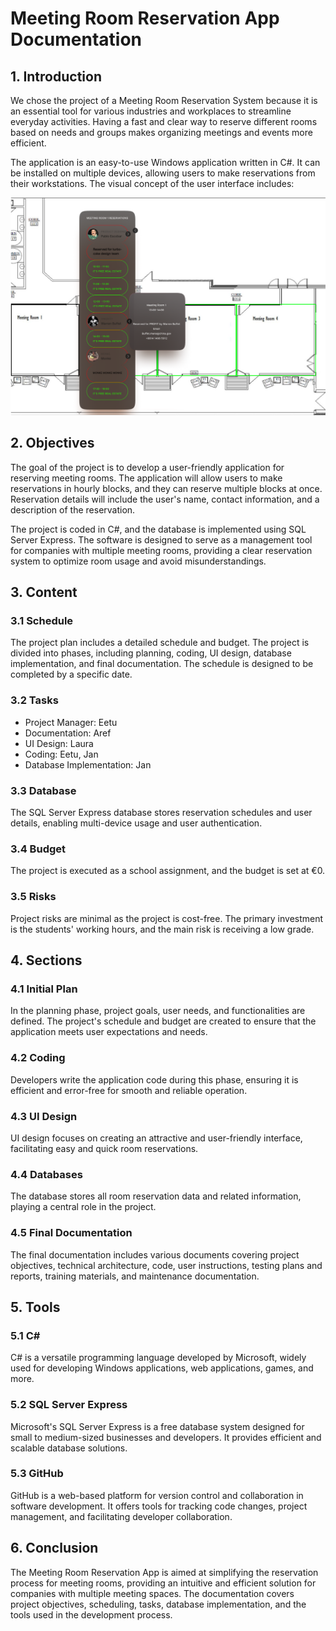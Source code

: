 # Meeting Room Reservation App Documentation

## 1. Introduction

We chose the project of a Meeting Room Reservation System because it is an essential tool for various industries and workplaces to streamline everyday activities. Having a fast and clear way to reserve different rooms based on needs and groups makes organizing meetings and events more efficient.

The application is an easy-to-use Windows application written in C#. It can be installed on multiple devices, allowing users to make reservations from their workstations. The visual concept of the user interface includes:

![UI Concept](https://raw.githubusercontent.com/Ja4xt/MeetingRooms/master/docs/Concept.png)

## 2. Objectives

The goal of the project is to develop a user-friendly application for reserving meeting rooms. The application will allow users to make reservations in hourly blocks, and they can reserve multiple blocks at once. Reservation details will include the user's name, contact information, and a description of the reservation.

The project is coded in C#, and the database is implemented using SQL Server Express. The software is designed to serve as a management tool for companies with multiple meeting rooms, providing a clear reservation system to optimize room usage and avoid misunderstandings.

## 3. Content

### 3.1 Schedule

The project plan includes a detailed schedule and budget. The project is divided into phases, including planning, coding, UI design, database implementation, and final documentation. The schedule is designed to be completed by a specific date.

### 3.2 Tasks

- Project Manager: Eetu
- Documentation: Aref
- UI Design: Laura
- Coding: Eetu, Jan
- Database Implementation: Jan

### 3.3 Database

The SQL Server Express database stores reservation schedules and user details, enabling multi-device usage and user authentication.

### 3.4 Budget

The project is executed as a school assignment, and the budget is set at €0.

### 3.5 Risks

Project risks are minimal as the project is cost-free. The primary investment is the students' working hours, and the main risk is receiving a low grade.

## 4. Sections

### 4.1 Initial Plan

In the planning phase, project goals, user needs, and functionalities are defined. The project's schedule and budget are created to ensure that the application meets user expectations and needs.

### 4.2 Coding

Developers write the application code during this phase, ensuring it is efficient and error-free for smooth and reliable operation.

### 4.3 UI Design

UI design focuses on creating an attractive and user-friendly interface, facilitating easy and quick room reservations.

### 4.4 Databases

The database stores all room reservation data and related information, playing a central role in the project.

### 4.5 Final Documentation

The final documentation includes various documents covering project objectives, technical architecture, code, user instructions, testing plans and reports, training materials, and maintenance documentation.

## 5. Tools

### 5.1 C#

C# is a versatile programming language developed by Microsoft, widely used for developing Windows applications, web applications, games, and more.

### 5.2 SQL Server Express

Microsoft's SQL Server Express is a free database system designed for small to medium-sized businesses and developers. It provides efficient and scalable database solutions.

### 5.3 GitHub

GitHub is a web-based platform for version control and collaboration in software development. It offers tools for tracking code changes, project management, and facilitating developer collaboration.

## 6. Conclusion

The Meeting Room Reservation App is aimed at simplifying the reservation process for meeting rooms, providing an intuitive and efficient solution for companies with multiple meeting spaces. The documentation covers project objectives, scheduling, tasks, database implementation, and the tools used in the development process.